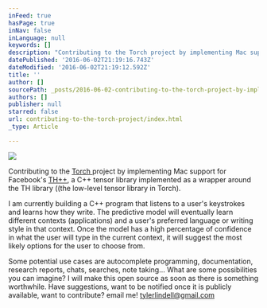 ```yaml
---
inFeed: true
hasPage: true
inNav: false
inLanguage: null
keywords: []
description: "Contributing to the Torch project by implementing Mac support for Facebook's TH++, a C++ tensor library implemented as a wrapper around the TH library ((the low-level tensor library in Torch)."
datePublished: '2016-06-02T21:19:16.743Z'
dateModified: '2016-06-02T21:19:12.592Z'
title: ''
author: []
sourcePath: _posts/2016-06-02-contributing-to-the-torch-project-by-implementing-mac-suppor.md
authors: []
publisher: null
starred: false
url: contributing-to-the-torch-project/index.html
_type: Article

---
```

![](https://the-grid-user-content.s3-us-west-2.amazonaws.com/7a9e9ecb-4596-4d6c-b6d9-1cd5d402815a.png)

Contributing to the [Torch ][0]project by implementing Mac support for Facebook's [TH++][1], a C++ tensor library implemented as a wrapper around the TH library ((the low-level tensor library in Torch).

I am currently building a C++ program that listens to a user's keystrokes and learns how they write. The predictive model will eventually learn different contexts (applications) and a user's preferred language or writing style in that context. Once the model has a high percentage of confidence in what the user will type in the current context, it will suggest the most likely options for the user to choose from.

Some potential use cases are autocomplete programming, documentation, research reports, chats, searches, note taking... What are some possibilities you can imagine? I will make this open source as soon as there is something worthwhile. Have suggestions, want to be notified once it is publicly available, want to contribute? email me! tylerlindell@gmail.com

[0]: http://torch.ch/
[1]: https://github.com/facebook/thpp